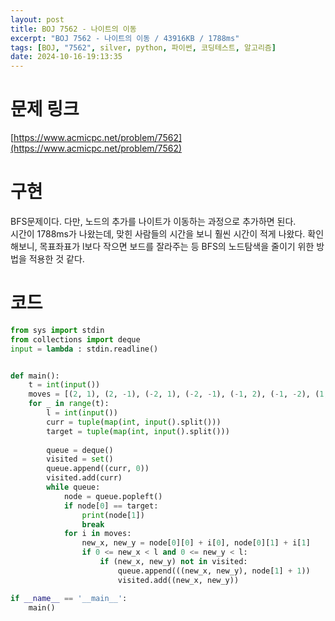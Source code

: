 ```yaml
---
layout: post
title: BOJ 7562 - 나이트의 이동
excerpt: "BOJ 7562 - 나이트의 이동 / 43916KB / 1788ms"
tags: [BOJ, "7562", silver, python, 파이썬, 코딩테스트, 알고리즘]
date: 2024-10-16-19:13:35
---
```


# 문제 링크
[https://www.acmicpc.net/problem/7562](https://www.acmicpc.net/problem/7562)

# 구현
BFS문제이다. 다만, 노드의 추가를 나이트가 이동하는 과정으로 추가하면 된다.  
시간이 1788ms가 나왔는데, 맞힌 사람들의 시간을 보니 훨씬 시간이 적게 나왔다. 확인해보니, 목표좌표가 l보다 작으면 보드를 잘라주는 등 BFS의 노드탐색을 줄이기 위한 방법을 적용한 것 같다.

# 코드
```python
from sys import stdin
from collections import deque
input = lambda : stdin.readline()


def main():
    t = int(input())
    moves = [(2, 1), (2, -1), (-2, 1), (-2, -1), (-1, 2), (-1, -2), (1, 2), (1, -2)]
    for _ in range(t):
        l = int(input())
        curr = tuple(map(int, input().split()))
        target = tuple(map(int, input().split()))
        
        queue = deque()
        visited = set()
        queue.append((curr, 0))
        visited.add(curr)
        while queue:
            node = queue.popleft()
            if node[0] == target:
                print(node[1])
                break
            for i in moves:
                new_x, new_y = node[0][0] + i[0], node[0][1] + i[1]
                if 0 <= new_x < l and 0 <= new_y < l:
                    if (new_x, new_y) not in visited:
                        queue.append(((new_x, new_y), node[1] + 1))
                        visited.add((new_x, new_y))

if __name__ == '__main__':
    main()
```